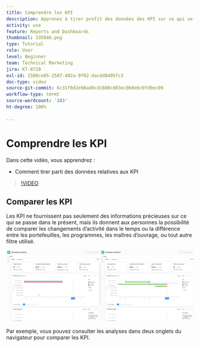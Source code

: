 ```yaml
---
title: Comprendre les KPI
description: Apprenez à tirer profit des données des KPI sur ce qui se passe dans le présent ainsi que sur les tendances du passé.
activity: use
feature: Reports and Dashboards
thumbnail: 335046.png
type: Tutorial
role: User
level: Beginner
team: Technical Marketing
jira: KT-8728
exl-id: 1580ce05-2587-402a-9f02-dacdd8405fc3
doc-type: video
source-git-commit: 6c31f8d2e98ad8cd1880cd03ec0b0e6c0fd9ec09
workflow-type: tm+mt
source-wordcount: '103'
ht-degree: 100%

---
```


# Comprendre les KPI

Dans cette vidéo, vous apprendrez :

* Comment tirer parti des données relatives aux KPI

>[!VIDEO](https://video.tv.adobe.com/v/335046/?quality=12&learn=on)

## Comparer les KPI

Les KPI ne fournissent pas seulement des informations précieuses sur ce qui se passe dans le présent, mais ils donnent aux personnes la possibilité de comparer les changements d’activité dans le temps ou la différence entre les portefeuilles, les programmes, les maîtres d’ouvrage, ou tout autre filtre utilisé.

![Image montrant deux onglets de navigateur côte à côte](assets/section-2-0.png)

Par exemple, vous pouvez consulter les analyses dans deux onglets du navigateur pour comparer les KPI.
